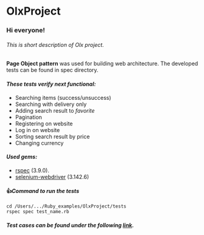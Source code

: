 # OlxProject

### Hi everyone!
###### This is short description of Olx project.

**Page Object pattern**  was used for building web architecture.
The developed tests can be found in spec directory.
#### *These tests verify next functional:*
- Searching items (success/unsuccess)
- Searching with delivery only
- Adding search result to _favorite_
- Pagination
- Registering on website
- Log in on website
- Sorting search result by price
- Changing currency
#### *Used gems:*
- [rspec](https://github.com/rspec/rspec) (3.9.0).
- [selenium-webdriver](https://rubygems.org/gems/selenium-webdriver/versions/2.53.0) (3.142.6)
#### :+1:*Command to run the tests*
```
cd /Users/.../Ruby_examples/OlxProject/tests
rspec spec test_name.rb
```
##### Test cases can be found under the following [link](https://confluence.softserveinc.com/display/CiscoArrAy/Test+cases).
